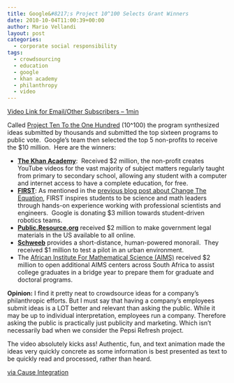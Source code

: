 ```yaml
---
title: Google&#8217;s Project 10^100 Selects Grant Winners
date: 2010-10-04T11:00:39+00:00
author: Mario Vellandi
layout: post
categories:
  - corporate social responsibility
tags:
  - crowdsourcing
  - education
  - google
  - khan academy
  - philanthropy
  - video
---
```

[Video Link for Email/Other Subscribers &#8211; 1min](http://www.youtube.com/watch?v=58mNnPeeTGs)

Called [Project Ten To the One Hundred](http://www.project10tothe100.com/) (10^100) the program synthesized ideas submitted by thousands and submitted the top sixteen programs to public vote.  Google’s team then selected the top 5 non-profits to receive the $10 million.  Here are the winners:

  * **[The Khan Academy](http://khanacademy.org/)**:  Received $2 million, the non-profit creates YouTube videos for the vast majority of subject matters regularly taught from primary to secondary school, allowing any student with a computer and internet access to have a complete education, for free.
  * [**FIRST**](http://www.usfirst.org/): As mentioned in the [previous blog post about Change The Equation](http://www.causeintegration.com/2010/changing-the-equation-on-americas-approach-to-science-education/), FIRST inspires students to be science and math leaders through hands-on experience working with professional scientists and engineers.  Google is donating $3 million towards student-driven robotics teams.
  * [**Public.Resource.org**](http://public.resource.org/) received $2 million to make government legal materials in the US available to all online.
  * [**Schweeb**](http://shweeb.com/) provides a short-distance, human-powered monorail.  They received $1 million to test a pilot in an urban environment.
  * The [African Institute For Mathematical Science (AIMS)](http://www.aims.ac.za/) received $2 million to open additional AIMS centers across South Africa to assist college graduates in a bridge year to prepare them for graduate and doctoral programs.

**Opinion:** I find it pretty neat to crowdsource ideas for a company&#8217;s philanthropic efforts. But I must say that having a company&#8217;s employees submit ideas is a LOT better and relevant than asking the public. While it may be up to individual interpretation, employees run a company. Therefore asking the public is practically just publicity and marketing. Which isn&#8217;t necessarily bad when we consider the Pepsi Refresh project.

The video absolutely kicks ass! Authentic, fun, and text animation made the ideas very quickly concrete as some information is best presented as text to be quickly read and processed, rather than heard.

[via Cause Integration](http://www.causeintegration.com/2010/google-donates-10-million-to-innovative-non-profits/)
